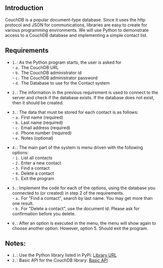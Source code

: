 ## Introduction
CouchDB is a popular document-type database. Since it uses the http protocol and JSON for communications,
libraries are easy to create for various programming environments. We will use Python to demonstrate access to a CouchDB database and implementing a simple contact list.

## Requirements
- `1.`: As the Python program starts, the user is asked for <br />
        - `a.` The CouchDB URL <br />
        - `b.` The CouchDB administrator id <br />
        - `c.` The CouchDB administrator password <br />
        - `d.` The Database to use for the Contact system <br />

- `2.`: The information in the previous requirement is used to connect to the server and check if the database exists. If the database does not exist, then it should be created.

- `3.`: The data that must be stored for each contact is as follows: <br />
        - `a.` First name (required) <br />
        - `b.` Last name (required) <br />
        - `c.` Email address (required) <br />
        - `d.` Phone number (required) <br />
        - `e.` Notes (optional) <br />

- `4.`: The main part of the system is menu driven with the following options: <br />
        - `1.` List all contacts <br />
        - `2.` Enter a new contact <br />
        - `3.` Find a contact <br />
        - `4.` Delete a contact <br />
        - `5.` Exit the program <br />

- `5.`: Implement the code for each of the options, using the database you connected to (or created) in step 2 of the requirements. <br />
        - `a.` For "Find a contact", search by last name. You may get more than one result. <br />
        - `b.` For "Delete a contact", use the document id. Please ask for confirmation before you delete.
        
- `6.`: After an option is executed in the menu, the menu will show again to choose another option. However, option 5. Should exit the program.

## Notes:
- `1.`: Use the Python library listed in PyPi: [Library URL](https://pypi.org/project/CouchDB/)
- `2.`: Basic API for the CouchDB library: [Basic API](https://couchdb-python.readthedocs.io/en/latest/client.html)
